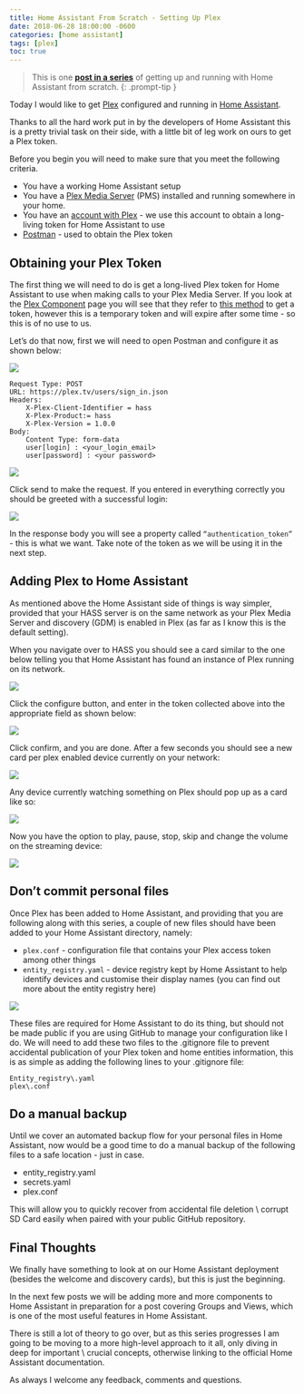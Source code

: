 ```yaml
---
title: Home Assistant From Scratch - Setting Up Plex
date: 2018-06-28 18:00:00 -0600
categories: [home assistant]
tags: [plex]
toc: true
---
```


> This is one **[post in a series](https://www.richardn.ca/posts/HomeAssistantFromScratchInstallation/)** of getting up and running with Home Assistant from scratch.
{: .prompt-tip }

Today I would like to get [Plex](https://www.plex.tv/) configured and running in [Home Assistant](https://www.home-assistant.io/).

Thanks to all the hard work put in by the developers of Home Assistant this is a pretty trivial task on their side, with a little bit of leg work on ours to get a Plex token.

Before you begin you will need to make sure that you meet the following criteria.

- You have a working Home Assistant setup
- You have a [Plex Media Server](https://www.plex.tv/) (PMS) installed and running somewhere in your home.
- You have an [account with Plex](https://www.plex.tv/sign-up/) - we use this account to obtain a long-living token for Home Assistant to use
- [Postman](https://www.postman.com/) - used to obtain the Plex token

## Obtaining your Plex Token
The first thing we will need to do is get a long-lived Plex token for Home Assistant to use when making calls to your Plex Media Server. If you look at the [Plex Component](https://www.home-assistant.io/integrations/plex/) page you will see that they refer to [this method](https://support.plex.tv/articles/204059436-finding-an-authentication-token-x-plex-token/) to get a token, however this is a temporary token and will expire after some time - so this is of no use to us.

Let’s do that now, first we will need to open Postman and configure it as shown below:

![](/assets/img/2018/2018-06-28/011.png)

```
Request Type: POST
URL: https://plex.tv/users/sign_in.json
Headers:
    X-Plex-Client-Identifier = hass
    X-Plex-Product:= hass
    X-Plex-Version = 1.0.0
Body:
    Content Type: form-data
    user[login] : <your_login_email>
    user[password] : <your password>
```

![](/assets/img/2018/2018-06-28/012.png)

Click send to make the request. If you entered in everything correctly you should be greeted with a successful login:

![](/assets/img/2018/2018-06-28/013.png)

In the response body you will see a property called `“authentication_token”` - this is what we want. Take note of the token as we will be using it in the next step.

## Adding Plex to Home Assistant
As mentioned above the Home Assistant side of things is way simpler, provided that your HASS server is on the same network as your Plex Media Server and discovery (GDM) is enabled in Plex (as far as I know this is the default setting).

When you navigate over to HASS you should see a card similar to the one below telling you that Home Assistant has found an instance of Plex running on its network.

![](/assets/img/2018/2018-06-28/014.png)

Click the configure button, and enter in the token collected above into the appropriate field as shown below:

![](/assets/img/2018/2018-06-28/015.png)

Click confirm, and you are done. After a few seconds you should see a new card per plex enabled device currently on your network:

![](/assets/img/2018/2018-06-28/016.png)

Any device currently watching something on Plex should pop up as a card like so:

![](/assets/img/2018/2018-06-28/017.png)

Now you have the option to play, pause, stop, skip and change the volume on the streaming device:

![](/assets/img/2018/2018-06-28/018.png)

## Don’t commit personal files
Once Plex has been added to Home Assistant, and providing that you are following along with this series, a couple of new files should have been added to your Home Assistant directory, namely:

- `plex.conf` - configuration file that contains your Plex access token among other things
- `entity_registry.yaml` - device registry kept by Home Assistant to help identify devices and customise their display names (you can find out more about the entity registry here)

![](/assets/img/2018/2018-06-28/019.png)

These files are required for Home Assistant to do its thing, but should not be made public if you are using GitHub to manage your configuration like I do. We will need to add these two files to the .gitignore file to prevent accidental publication of your Plex token and home entities information, this is as simple as adding the following lines to your .gitignore file:

```
Entity_registry\.yaml
plex\.conf
```

## Do a manual backup
Until we cover an automated backup flow for your personal files in Home Assistant, now would be a good time to do a manual backup of the following files to a safe location - just in case.

- entity_registry.yaml
- secrets.yaml
- plex.conf

This will allow you to quickly recover from accidental file deletion \ corrupt SD Card easily when paired with your public GitHub repository.

## Final Thoughts
We finally have something to look at on our Home Assistant deployment (besides the welcome and discovery cards), but this is just the beginning.

In the next few posts we will be adding more and more components to Home Assistant in preparation for a post covering Groups and Views, which is one of the most useful features in Home Assistant.

There is still a lot of theory to go over, but as this series progresses I am going to be moving to a more high-level approach to it all, only diving in deep for important \ crucial concepts, otherwise linking to the official Home Assistant documentation.

As always I welcome any feedback, comments and questions.
